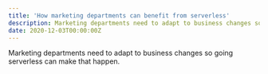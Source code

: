 ```yaml
---
title: 'How marketing departments can benefit from serverless'
description: Marketing departments need to adapt to business changes so going serverless can make that happen.
date: 2020-12-03T00:00:00Z
---
```


Marketing departments need to adapt to business changes so going serverless can make that happen.

